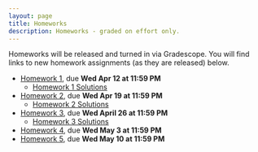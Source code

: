 ```yaml
---
layout: page
title: Homeworks
description: Homeworks - graded on effort only.
---
```


Homeworks will be released and turned in via Gradescope.  You will find links to new homework assignments (as they are released) below.

- [Homework 1](https://www.gradescope.com/courses/529662/assignments/2801558), due **Wed Apr 12 at 11:59 PM**
  - [Homework 1 Solutions](https://drive.google.com/file/d/1UX8CIZpQxB-bTdzQZ1z9pZ9vJ6k5DvR8/view?usp=sharing)
- [Homework 2](https://www.gradescope.com/courses/529662/assignments/2818872), due **Wed Apr 19 at 11:59 PM**
  - [Homework 2 Solutions](https://drive.google.com/file/d/1UPfh_crB4VVvEWzFBHbgkNDXBWkgAya2/view?usp=sharing)
- [Homework 3](https://www.gradescope.com/courses/529662/assignments/2837211), due **Wed April 26 at 11:59 PM**
  - [Homework 3 Solutions](https://drive.google.com/file/d/1D6RyNLIjdjt8cAbefQhih5b26H1eRqHb/view?usp=sharing)
- [Homework 4](https://www.gradescope.com/courses/529662/assignments/2853324), due **Wed May 3 at 11:59 PM**
- [Homework 5](https://www.gradescope.com/courses/529662/assignments/2871779), due **Wed May 10 at 11:59 PM**
